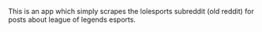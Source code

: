 This is an app which simply scrapes the lolesports subreddit (old reddit) for posts about league of legends esports.